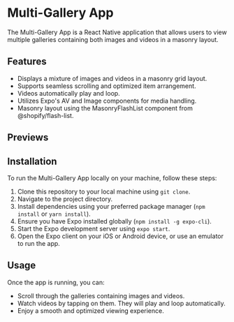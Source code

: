 # Multi-Gallery App

The Multi-Gallery App is a React Native application that allows users to view multiple galleries containing both images and videos in a masonry layout.

## Features

- Displays a mixture of images and videos in a masonry grid layout.
- Supports seamless scrolling and optimized item arrangement.
- Videos automatically play and loop.
- Utilizes Expo's AV and Image components for media handling.
- Masonry layout using the MasonryFlashList component from @shopify/flash-list. 

## Previews


## Installation

To run the Multi-Gallery App locally on your machine, follow these steps:

1. Clone this repository to your local machine using `git clone`.
2. Navigate to the project directory.
3. Install dependencies using your preferred package manager (`npm install` or `yarn install`).
4. Ensure you have Expo installed globally (`npm install -g expo-cli`).
5. Start the Expo development server using `expo start`.
6. Open the Expo client on your iOS or Android device, or use an emulator to run the app.

## Usage

Once the app is running, you can:

- Scroll through the galleries containing images and videos.
- Watch videos by tapping on them. They will play and loop automatically.
- Enjoy a smooth and optimized viewing experience.



